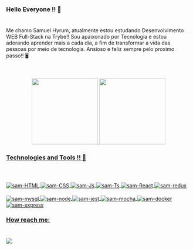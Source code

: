 ### Hello Everyone !! 👋 <h1>

Me chamo Samuel Hyrum, atualmente estou estudando Desenvolvimento WEB Full-Stack na Trybe!! Sou apaixonado por Tecnologia e estou adorando aprender mais a cada dia, a fim de transformar a vida das pessoas por meio de tecnologia. Ansioso e feliz sempre pelo proximo passo!! 🖥️
 
 <br>
 <br>

 
 <div align="center">
  <a href="https://github.com/Samuelhyrum">
  <img height="180em" src="https://github-readme-stats.vercel.app/api?username=samuelhyrum&show_icons=true&theme=merko&include_all_commits=true&count_private=true"/>
    <img height="180em" src="https://github-readme-stats.vercel.app/api/top-langs/?username=anuraghazra&layout=compact"/>
</div>

### Technologies and Tools !! 🚀 <h1>
 
<div style="display: inline_block"><br>
  <img align="center" alt="sam-HTML" src="https://img.shields.io/badge/HTML5-E34F26?style=for-the-badge&logo=html5&logoColor=white">
  <img align="center" alt="sam-CSS" src="https://img.shields.io/badge/CSS3-1572B6?style=for-the-badge&logo=css3&logoColor=white">
  <img align="center" alt="sam-Js" src="https://img.shields.io/badge/JavaScript-323330?style=for-the-badge&logo=javascript&logoColor=F7DF1E">
  <img align="center" alt="sam-Ts" src="https://img.shields.io/badge/TypeScript-007ACC?style=for-the-badge&logo=typescript&logoColor=white">
  <img align="center" alt="sam-React"  src="https://img.shields.io/badge/React-20232A?style=for-the-badge&logo=react&logoColor=61DAFB">
  <img align="center" alt="sam-redux"  src="https://img.shields.io/badge/Redux-593D88?style=for-the-badge&logo=redux&logoColor=white">
  <br>
  <br>
  <img align="center" alt="sam-mysql"  src="https://img.shields.io/badge/MySQL-005C84?style=for-the-badge&logo=mysql&logoColor=white">
   <img align="center" alt="sam-node"  src="https://img.shields.io/badge/Node.js-339933?style=for-the-badge&logo=nodedotjs&logoColor=white">
  <img align="center" alt="sam-jest"  src="https://img.shields.io/badge/Jest-C21325?style=for-the-badge&logo=jest&logoColor=white">
  <img align="center" alt="sam-mocha"  src="https://img.shields.io/badge/Mocha-8D6748?style=for-the-badge&logo=Mocha&logoColor=white">
   <img align="center" alt="sam-docker"  src="https://img.shields.io/badge/Docker-2CA5E0?style=for-the-badge&logo=docker&logoColor=white">
   <img align="center" alt="sam-express"  src="https://img.shields.io/badge/Express.js-000000?style=for-the-badge&logo=express&logoColor=white">
</div>
  
### How reach me: <h1> 
<div> 
  <a href="https://www.linkedin.com/in/samuelhyrum" target="_blank"><img src="https://img.shields.io/badge/-LinkedIn-%230077B5?style=for-the-badge&logo=linkedin&logoColor=white" target="_blank"></a> 

</div> 
